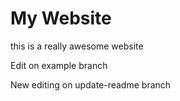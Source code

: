 # My Website

this is a really awesome website

Edit on example branch

New editing on update-readme branch
